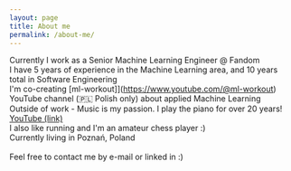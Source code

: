 ```yaml
---
layout: page
title: About me
permalink: /about-me/
---
```


Currently I work as a Senior Machine Learning Engineer @ Fandom \
I have 5 years of experience in the Machine Learning area, and 10 years total in Software Engineering \
I'm co-creating [ml-workout]](https://www.youtube.com/@ml-workout) YouTube channel (:poland: Polish only) about applied Machine Learning \
Outside of work - Music is my passion. I play the piano for over 20 years! [YouTube (link)](https://www.youtube.com/watch?v=8H_SrFOVxx0) \
I also like running and I'm an amateur chess player :) \
Currently living in Poznań, Poland \
\
Feel free to contact me by e-mail or linked in :)
